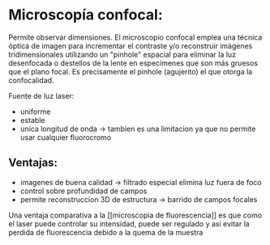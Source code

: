# **Microscopía confocal**: 

Permite observar dimensiones. El microscopio confocal emplea una técnica óptica de imagen para incrementar el contraste y/o reconstruir imágenes tridimensionales utilizando un "pinhole" espacial para eliminar la luz desenfocada o destellos de la lente en especímenes que son más gruesos que el plano focal. Es precisamente el pinhole (agujerito) el que otorga la confocalidad.

Fuente de luz laser:
- uniforme
- estable
- unica longitud de onda → tambien es una limitacion ya que no permite usar cualquier fluorocromo

## Ventajas:
- imagenes de buena calidad → filtrado especial elimina luz fuera de foco
- control sobre profundidad de campos
- permite reconstruccion 3D de estructura → barrido de campos focales 

Una ventaja comparativa a la [[microscopia de fluorescencia]] es que como el laser puede controlar su intensidad, puede ser regulado y asi evitar la perdida de fluorescencia debido a la quema de la muestra